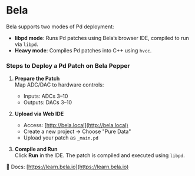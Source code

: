 # Bela

Bela supports two modes of Pd deployment:
- **libpd mode**: Runs Pd patches using Bela’s browser IDE, compiled to run via `libpd`.
- **Heavy mode**: Compiles Pd patches into C++ using `hvcc`.

### Steps to Deploy a Pd Patch on Bela Pepper

1. **Prepare the Patch**  
   Map ADC/DAC to hardware controls:
   - Inputs: ADCs 3–10
   - Outputs: DACs 3–10

2. **Upload via Web IDE**  
   - Access: [http://bela.local](http://bela.local)
   - Create a new project → Choose "Pure Data"
   - Upload your patch as `_main.pd`

3. **Compile and Run**  
   Click **Run** in the IDE. The patch is compiled and executed using `libpd`.

📎 Docs: [https://learn.bela.io](https://learn.bela.io)

